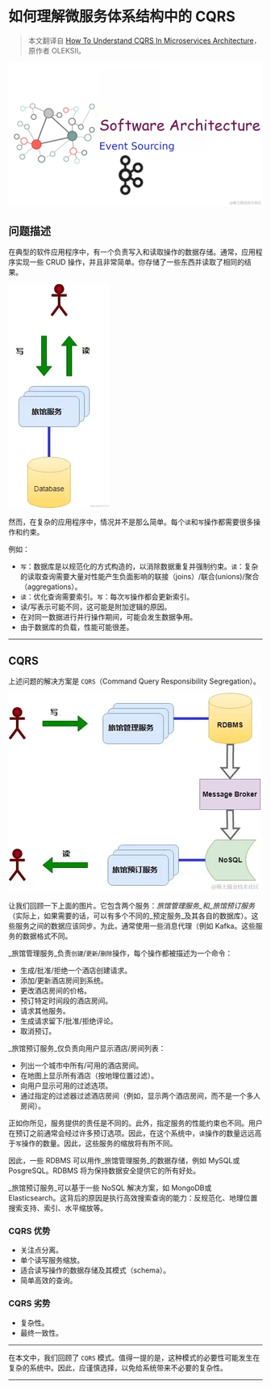 # 如何理解微服务体系结构中的 CQRS
> 本文翻译自 [How To Understand CQRS In Microservices Architecture](https://link.juejin.cn/?target=https%3A%2F%2Fdatamify.com%2Farchitecture%2Fhow-to-understand-cqrs-in-microservices-architecture%2F "https://datamify.com/architecture/how-to-understand-cqrs-in-microservices-architecture/")，原作者 OLEKSII。

![](_assets/93dd15a6b9ee44fa8151f74c492b5c20~tplv-k3u1fbpfcp-jj-mark!3024!0!0!0!q75.awebp.webp)

问题描述
----

在典型的软件应用程序中，有一个负责写入和读取操作的数据存储。通常，应用程序实现一些 CRUD 操作，并且非常简单。你存储了一些东西并读取了相同的结果。

![](_assets/ee1bcab83f8a48f4954fedb8906fade5~tplv-k3u1fbpfcp-jj-mark!3024!0!0!0!q75.awebp.webp)

然而，在复杂的应用程序中，情况并不是那么简单。每个`读`和`写`操作都需要很多操作和约束。

例如：

*   `写`：数据库是以规范化的方式构造的，以消除数据重复并强制约束。`读`：复杂的读取查询需要大量对性能产生负面影响的联接（joins）/联合(unions)/聚合（aggregations）。
*   `读`：优化查询需要索引。`写`：每次`写`操作都会更新索引。
*   读/写表示可能不同，这可能是附加逻辑的原因。
*   在对同一数据进行并行操作期间，可能会发生数据争用。
*   由于数据库的负载，性能可能很差。

* * *

CQRS
----

上述问题的解决方案是 `CQRS`（Command Query Responsibility Segregation）。

![](_assets/832cb2ab1ffa41c089b0a72c54faf679~tplv-k3u1fbpfcp-jj-mark!3024!0!0!0!q75.awebp.webp)

让我们回顾一下上面的图片。它包含两个服务：_旅馆管理服务_和_旅馆预订服务_（实际上，如果需要的话，可以有多个不同的_预定服务_及其各自的数据库）。这些服务之间的数据应该同步。为此，通常使用一些消息代理（例如 Kafka。这些服务的数据格式不同。

_旅馆管理服务_负责`创建`/`更新`/`删除`操作，每个操作都被描述为一个命令：

*   生成/批准/拒绝一个酒店创建请求。
*   添加/更新酒店房间到系统。
*   更改酒店房间的价格。
*   预订特定时间段的酒店房间。
*   请求其他服务。
*   生成请求留下/批准/拒绝评论。
*   取消预订。

_旅馆预订服务_仅负责向用户显示酒店/房间列表：

*   列出一个城市中所有/可用的酒店房间。
*   在地图上显示所有酒店（按地理位置过滤）。
*   向用户显示可用的过滤选项。
*   通过指定的过滤器过滤酒店房间（例如，显示两个酒店房间，而不是一个多人房间）。

正如你所见，服务提供的责任是不同的。此外，指定服务的性能约束也不同。用户在预订之前通常会经过许多预订选项。因此，在这个系统中，`读`操作的数量远远高于`写`操作的数量。因此，这些服务的缩放将有所不同。

因此，一些 RDBMS 可以用作_旅馆管理服务_的数据存储，例如 MySQL或 PosgreSQL。RDBMS 将为保持数据安全提供它的所有好处。

_旅馆预订服务_可以基于一些 NoSQL 解决方案，如 MongoDB或 Elasticsearch。这背后的原因是执行高效搜索查询的能力：反规范化、地理位置搜索支持、索引、水平缩放等。

### CQRS 优势

*   关注点分离。
*   单个读写服务缩放。
*   适合读写操作的数据存储及其模式（schema）。
*   简单高效的查询。

### CQRS 劣势

*   复杂性。
*   最终一致性。

* * *

在本文中，我们回顾了 `CQRS` 模式。值得一提的是，这种模式的必要性可能发生在复杂的系统中。因此，应谨慎选择，以免给系统带来不必要的复杂性。

* * *